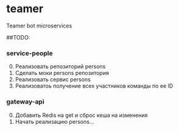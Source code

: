# teamer
Teamer bot microservices

##TODO:

### service-people

0. Реализовать репозиторий persons
0. Сделать моки persons репозитория
0. Реализовать сервис persons
0. Реализоватоь получение всех участников команды по ее ID

### gateway-api

0. Добавить Redis на get и сброс кеша на изменения
0. Начать реализацию persons...
